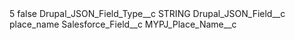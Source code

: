 <?xml version="1.0" encoding="UTF-8"?>
<CustomMetadata xmlns="http://soap.sforce.com/2006/04/metadata" xmlns:xsi="http://www.w3.org/2001/XMLSchema-instance" xmlns:xsd="http://www.w3.org/2001/XMLSchema">
    <label>5</label>
    <protected>false</protected>
    <values>
        <field>Drupal_JSON_Field_Type__c</field>
        <value xsi:type="xsd:string">STRING</value>
    </values>
    <values>
        <field>Drupal_JSON_Field__c</field>
        <value xsi:type="xsd:string">place_name</value>
    </values>
    <values>
        <field>Salesforce_Field__c</field>
        <value xsi:type="xsd:string">MYPJ_Place_Name__c</value>
    </values>
</CustomMetadata>
